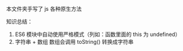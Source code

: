本文件夹手写了 js 各种原生方法

知识总结：

1. ES6 模块中自动使用严格模式（列如：函数里面的 this 为 undefined）
2. 字符串 + 数组 数组会调用 toString() 转换成字符串
